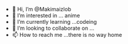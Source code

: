 - 👋 Hi, I’m @Makimaizlob
- 👀 I’m interested in ... anime
- 🌱 I’m currently learning ...codeing
- 💞️ I’m looking to collaborate on ...
- 📫 How to reach me ...there is no way home

<!---
Makimaizlob/Makimaizlob is a ✨ special ✨ repository because its `README.md` (this file) appears on your GitHub profile.
You can click the Preview link to take a look at your changes.
--->
